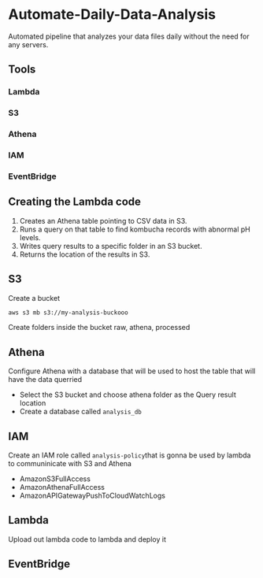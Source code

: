 # Automate-Daily-Data-Analysis
Automated pipeline that analyzes your data files daily without the need for any servers.
## Tools
### Lambda
### S3
### Athena
### IAM
### EventBridge

## Creating the Lambda code
1. Creates an Athena table pointing to CSV data in S3.
2. Runs a query on that table to find kombucha records with abnormal pH levels.
3. Writes query results to a specific folder in an S3 bucket.
4. Returns the location of the results in S3.
## S3
Create a bucket
```sh
aws s3 mb s3://my-analysis-buckooo
```
Create folders inside the bucket
raw, athena, processed

## Athena
Configure Athena with a database that will be used to host the table that will have the data querried
- Select the S3 bucket and choose athena folder as the Query result location
- Create a database called `analysis_db`
## IAM
Create an IAM role called `analysis-policy`that is gonna be used by lambda to communinicate with S3 and Athena
- AmazonS3FullAccess
- AmazonAthenaFullAccess
- AmazonAPIGatewayPushToCloudWatchLogs
## Lambda
Upload out lambda code to lambda and deploy it
## EventBridge
